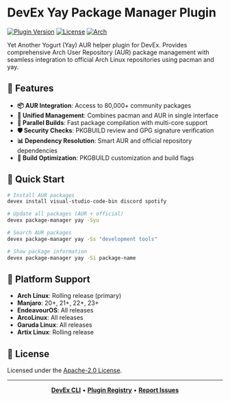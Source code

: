 # DevEx Yay Package Manager Plugin

[![Plugin Version](https://img.shields.io/badge/Version-1.0.0-green)](../../CHANGELOG.md)
[![License](https://img.shields.io/github/license/jameswlane/devex)](../../../LICENSE)
[![Arch](https://img.shields.io/badge/Arch-AUR%20Helper-1793D1?logo=archlinux)](https://github.com/Jguer/yay)

Yet Another Yogurt (Yay) AUR helper plugin for DevEx. Provides comprehensive Arch User Repository (AUR) package management with seamless integration to official Arch Linux repositories using pacman and yay.

## 🚀 Features

- **📦 AUR Integration**: Access to 80,000+ community packages
- **🔄 Unified Management**: Combines pacman and AUR in single interface
- **🚀 Parallel Builds**: Fast package compilation with multi-core support
- **🛡️ Security Checks**: PKGBUILD review and GPG signature verification
- **📊 Dependency Resolution**: Smart AUR and official repository dependencies
- **🔧 Build Optimization**: PKGBUILD customization and build flags

## 🚀 Quick Start

```bash
# Install AUR packages
devex install visual-studio-code-bin discord spotify

# Update all packages (AUR + official)
devex package-manager yay -Syu

# Search AUR packages
devex package-manager yay -Ss "development tools"

# Show package information
devex package-manager yay -Si package-name
```

## 🚀 Platform Support

- **Arch Linux**: Rolling release (primary)
- **Manjaro**: 20+, 21+, 22+, 23+ 
- **EndeavourOS**: All releases
- **ArcoLinux**: All releases
- **Garuda Linux**: All releases
- **Artix Linux**: Rolling release

## 📄 License

Licensed under the [Apache-2.0 License](../../../LICENSE).

---

<div align="center">

**[DevEx CLI](../../cli)** • **[Plugin Registry](https://registry.devex.sh)** • **[Report Issues](https://github.com/jameswlane/devex/issues)**

</div>
